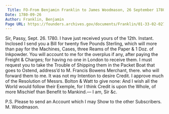 ```yaml
---
 Title: FO-From Benjamin Franklin to James Woodmason, 26 September 1780
Date: 1780-09-26
Author: Franklin, Benjamin
Page URL: https://founders.archives.gov/documents/Franklin/01-33-02-0274
---
```


Sir,
Passy, Sept. 26. 1780.
I have just received yours of the 12th. Instant. Inclosed I send you a Bill for twenty five Pounds Sterling, which will more than pay for the Machines, Cases, three Reams of the Paper & 1 Doz. of Inkpowder. You will account to me for the overplus if any, after paying the Freight & Charges; for having no one in London to receive them. I must request you to take the Trouble of Shipping them in the Packet Boat that goes to Ostend, address’d to M. Francis Bowens Merchant, there. who will forward them to me. It was not my Intention to desire Credit. I approve much of the Resolution of Messrs. Bolton & Watt to give none: And I wish all the World would follow their Exemple, for I think Credit is upon the Whole, of more Mischief than Benefit to Mankind.— I am, Sir &c.

P.S. Please to send an Account which I may Show to the other Subscribers.
M. Woodmason.


